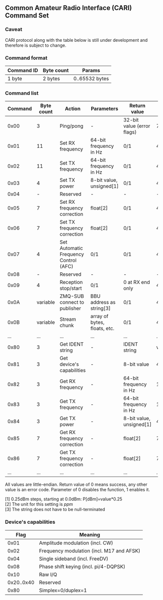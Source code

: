 ## Common Amateur Radio Interface (CARI) Command Set

### Caveat
CARI protocol along with the table below is still under development and therefore is subject to change.

### Command format

| Command ID | Byte count | Params         |
|------------|------------|----------------|
| 1 byte     | 2 bytes    | 0..65532 bytes |

### Command list

| Command | Byte count | Action                                | Parameters                   | Return value               | Total length |
|---------|------------|---------------------------------------|------------------------------|----------------------------|--------------|
| 0x00    | 3          | Ping/pong                             | -                            | 32-bit value (error flags) | 7            |
| 0x01    | 11         | Set RX frequency                      | 64-bit frequency in Hz       | 0/1                        | 4            |
| 0x02    | 11         | Set TX frequency                      | 64-bit frequency in Hz       | 0/1                        | 4            |
| 0x03    | 4          | Set TX power                          | 8-bit value, unsigned[1]     | 0/1                        | 4            |
| 0x04    | -          | Reserved                              | -                            | -                          | -            |
| 0x05    | 7          | Set RX frequency correction           | float[2]                     | 0/1                        | 4            |
| 0x06    | 7          | Set TX frequency correction           | float[2]                     | 0/1                        | 4            |
| 0x07    | 4          | Set Automatic Frequency Control (AFC) | 0/1                          | 0/1                        | 4            |
| 0x08    | -          | Reserved                              | -                            | -                          | -            |
| 0x09    | 4          | Reception stop/start                  | 0/1                          | 0 at RX end only           | 4            |
| 0x0A    | variable   | ZMQ-SUB connect to publisher          | BBU address as string[3]     | 0/1                        | 4            |
| 0x0B    | variable   | Stream chunk                          | array of bytes, floats, etc. | 0/1                        | 4            |
| ...     | ...        | ...                                   | ...                          | ...                        | ...          |
| 0x80    | 3          | Get IDENT string                      | -                            | IDENT string               | variable     |
| 0x81    | 3          | Get device's capabilities             | -                            | 8-bit value                | 4            |
| 0x82    | 3          | Get RX frequency                      | -                            | 64-bit frequency in Hz     | 11           |
| 0x83    | 3          | Get TX frequency                      | -                            | 64-bit frequency in Hz     | 11           |
| 0x84    | 3          | Get TX power                          | -                            | 8-bit value, unsigned[1]   | 4            |
| 0x85    | 7          | Get RX frequency correction           | -                            | float[2]                   | 7            |
| 0x86    | 7          | Get TX frequency correction           | -                            | float[2]                   | 7            |
| ...     | ...        | ...                                   | ...                          | ...                        | ...          |

All values are little-endian. Return value of 0 means success, any other value is an error code.
Parameter of 0 disables the function, 1 enables it.

[1] 0.25dBm steps, starting at 0.0dBm: P[dBm]=value*0.25<br>
[2] The unit for this setting is *ppm*<br>
[3] The string does not have to be null-terminated<br>

### Device's capabilities

| Flag       | Meaning                                     |
|------------|---------------------------------------------|
| 0x01       | Amplitude modulation (incl. CW)             |
| 0x02       | Frequency modulation (incl. M17 and AFSK)   |
| 0x04       | Single sideband (incl. FreeDV)              |
| 0x08       | Phase shift keying (incl. pi/4-DQPSK)       |
| 0x10       | Raw I/Q                                     |
| 0x20..0x40 | Reserved                                    |
| 0x80       | Simplex=0/duplex=1                          |

